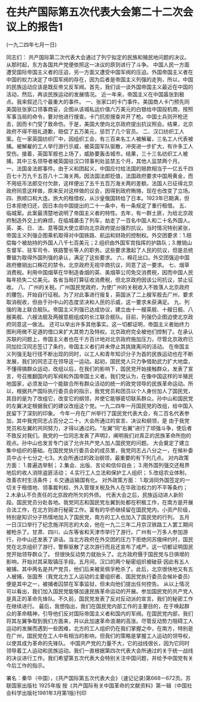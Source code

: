 # 在共产国际第五次代表大会第二十二次会议上的报告1

(一九二四年七月一日)

同志们：
共产国际第二次代表大会通过了列宁拟定的民族和殖民地问题的决议。从那时起，东方各国共产党便依照这一决议的原则进行了斗争。
中国人民一方面遭受国际帝国主义者的压迫，另一方面又遭受中国军阀的压迫。外国帝国主义者在中国的权力决定了中国军阀的存在，因为后者是帝国主义列强的走狗，所以，中国的民族运动应该是既反帝又反军阀。首先，我们谈一谈外国帝国主义最近在中国的活动，然后，再谈民族运动的发展情况。
近一年来，帝国主义在中国嚣张到极点。我来叙述几个最重大的事件。
一、张家口的卡门事件。美国商人卡门预先同美国驻张家口领事商妥，企图从该城私运价值六万美元的白银给中国投机商，按照军事当局的命令，要对他进行搜查。卡门抗拒搜查并开了枪。中国士兵则开枪还击，因而卡门受了致命伤。于是，美国大使向北京政府提出抗议照会。结果，北京政府不得不赔礼道歉，赔偿了五万美元，惩罚了几个官员。
二、汉口纺织工人案。在一家英国纺织厂中，因组织工会，有三百来名工人被解雇，三名工人代表被捕。被解雇的工人举行游行示威，被英国军队驱散，冲突进一步扩大，有许多工人受伤。接着，英国军舰也上场了，威胁要轰击城市。结果，三十三名纺织工人被捕，其中三名领导者被英国驻汉口领事判处监禁五个月，其他人监禁两个月。
一、法国金法郎事件。由于义和团起义，中国应付给法国的赔款相当于一亿五千四百七十万九千五百八十二海关两。因法国法郎贬值，法国政府要求中国用黄金，而不用纸币法郎交付欠款，这样便出了五千五百万海关两的差额。法国人已征得北京政府同意这样做，原来反对这样做的议会，因得到政府贿赂，现在也改变了立场。
四、旅顺口和大连。旅大的租借权，从沙皇俄国转给了日本。1923年已期满，但日本拒绝归还，因日本向中国提出的二十一条中，有一条规定了重行租借。
五、临城案。此案最清楚地说明了帝国主义者的特性。去年，有一群土匪，为给北京政府制造外交上的麻烦，在临城袭击了列车，劫走了一百名中国人和二十名外国人。英、美、日、法、意等国大使立即向北京政府提出强烈抗议。当时情况特别紧张，帝国主义列强企图乘机取得对中国铁路、航运和财政的控制权。外交团要求：1.赔偿每个被劫持的外国人八千七百美元；2.组织由外国军宫指挥的护路队；3.撤销山东督军、驻军司令、铁路警长等人的职务。这些要求激起了人民的抗议，但是总统曹锯为取得外国列强的承认，满足了这些要求。
六，棉花出口。外交团强迫中国政府撤销出口棉花的禁令。北京政府无视华商抗议，同意了这一要求。
七、烟草消费税。利用中国烟草在华制造香烟的英、美烟草公司免交消费税，因而中国人民每年损失二亿美元。各省当局打算征收消费税，但北京政府因该公司抗议，禁止征收。
八、广州的关税。广州国民党政府，为使广州的关税收入不致落人北京政府的腰包，开始自行征税。为了对此事进行报复，英国派了二上艘军舰去广州，要求取消税收，但由于孙中山的态度坚决和人民的示威，这一要求未获满足。
九、列强的海上联合舰队。帝国主义列强已达成协议，建立由十一艘英舰、十艘日舰、八艘美舰、六艘法舰及两艘意舰组成的长江联合舰队。目前，列强仍企图迫使北京政府同意这一做法。
还可以举出许多其他事实。这一切都证明，帝国主义者始终力图利用微不足道的借口来扩大其势力及特权。北京政府完全被他们控制了。在承认苏联的问题上，帝国主义者也在千方百计地对北京政府施加压力，尽管北京政府已同加拉汉同志签订了条约，帝国主义者们并未停止其挑拨离间的活动。
在帝国主义列强无耻行径不断出现的同时，以工人和青年知识分子为首的民族运动也在不断发展，我们的同志正在领导这一运动。起初，国民党人只力争借助武力扩大地盘，不懂得搞群众运动，改组以后，在我们的影响下，国民党开始接触群众，发表了宣言，号召推翻国内的军阀和外国帝国土义者。我们党认为，在像中国这样的半殖民地国家，必须发动一个能联合所有群众活动的统一的政党领导的民族革命运动。所以，根据共产国际执行委员会的指示，我党党员和团员以个人身份加人了国民党，其目的是为了改组它，改变它的纲领，并使它能够密切联系群众。孙中山和国民党的左翼决定根据我们的建议改组这个党。一九二四年一月国民党的改组，给中国入民留下了深刻的印象。
今年一月在广州举行了国民党代表大会，有二百名代表参加，其中我党同志占百分之二十。大会所通过的宣言、决议和纲领，是
由于我党党员和左翼的共同努力，才得以通过的。“左翼”同“右翼”进行了顽强斗争，使后者不致反对我们。我党的一位同志发表了声明2，阐明我们对真正的民族革命所抱的观点。孙中山也发言专门谈了允许共产党人加人国民党的问题。
大会奠定了建立集中组织的基础。在国民党执行委员会的成员里，我党同志占八分之一，在候补委员中占十七分之·七3。大会所通过的政治纲领，最重要的有下列几点。
对内政策方面：
1.普遍选举制；
2.集会、出版、言论和信仰自由；
3.用外国列强交还租界地后的收人消除盗匪活动；
4.实行工人立法和保护工人组织；
5.改组农业体制，改善农村生活条件；
6.交通运输国有化。
对外政策方面：
1.取消同外国签定的一切关于租借地、领事裁判权、外入管理关税及外人在华政治权力的不平等条约；
2.木承认不负责任的北京政府所欠的外债。
代表大会之后，民族运动进人新阶段。国民党员分赴各地。我党同志和国民党左翼到处都在积极工作，在南方是开展合法工作，在北方则进行秘密工作。富有的华侨继续留在国民党内，小资产阶级，特别是知识分子热情地加入了国民党，南方的工入也加入了国民党的行列。
五月一日汉口举行了纪念施洋同志的大会，他在一九二三年二月京汉铁路工人罢工期间被枪杀了。甘肃、四川、山东等省和天津市举行了游行。广州有一万多人参加游行，孙中山还发表了讲话。当北方政府在外交团的压力下拒绝同苏俄缔约时，国民党在北京组织了游行，警察驱散了这次游行而且还宣布了戒严。这一切都证明国民党开始领导群众了。
但很快反动势力就抬头了。北方政府慑于国民党与日俱增的影响，开始对其采取镇压手段。五月间，汉口的两个秘密组织被破获·因此有五人被捕，其中两名是共产党员，他们后来被吴佩孚枪杀了。此后，北京很快地又有五人被捕，张国焘（我党北方工人运动的主要组织者、国民党执行委员会候补委员)便是其中之一，被捕者囚禁在军事监狱，但未向他们提出任何控告。
从以上情况可以看出，我们加入国民党能够加速民族革命运动的开展。参加国民党的共产党人是真正的革命先锋队。不久前，国民党发表了反对反动派的宣言。我们的秘密工作在继续进行。
最后，我想指出，我们在国民党内部工作的主要目的，在于唤起群众的革命精神，引导他们反对国际帝国主义者和国内的军阀。在国民党内部，我们将其左翼争取到我们方面来，并以此加速革命浪潮的高涨。尽管反动势力阻碍工人运动的发展而遇到一些困难，北方的工人组织仍在我们掌握之中，在南方，特别是在广州，国民党在工人中有相当的影响，但我们的策略是掌握工人运动的领导权，以使其成为革命的先锋队。
中国共产党的力量不大，它的战线很长，因为它同时领导着工人运动和民族运动。我们一直根据第四次代表大会所通过的关于统一战线的决议进行工作。我们希望第五次代表大会特别关注中国问题，并给予中国党有关今后工作的指示。

署名：秦华（中国），《共产国际第五次代表大会》（速记记录)第668一672页。苏联国家出版社
1925年版
按《共产国际有关中国革命的文献资料》第一辑（中国社会科学出版社1981年3月第1版)刊印

